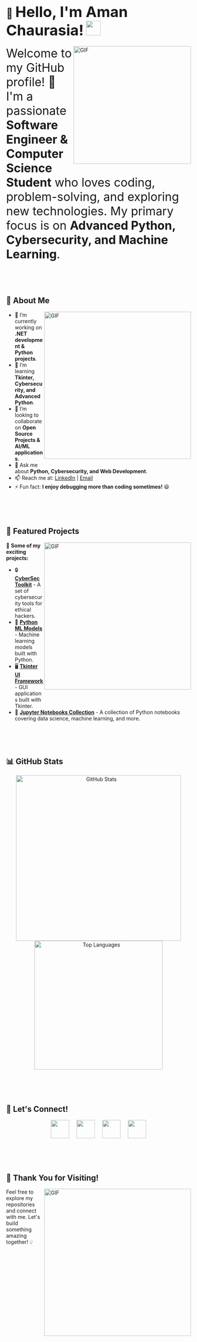 # 👋 <span title="Keep coding, keep growing!" style="font-size: 40px;">Hello, I'm Aman Chaurasia!</span> <img src="https://media.giphy.com/media/hvRJCLFzcasrR4ia7z/giphy.gif" width="40">

<img align="right" alt="GIF" src="https://media.giphy.com/media/13HgwGsXF0aiGY/giphy.gif" width="320" style="margin-bottom: 20px;"/>

<span style="font-size: 32px;">Welcome to my GitHub profile! 🚀 I'm a passionate **Software Engineer & Computer Science Student** who loves coding, problem-solving, and exploring new technologies. My primary focus is on **Advanced Python, Cybersecurity, and Machine Learning**.</span>

<br><br><br>

## 🌟 About Me

<img align="right" alt="GIF" src="https://media.giphy.com/media/qgQUggAC3Pfv687qPC/giphy.gif" width="400" style="margin-bottom: 20px;"/>

- 🔭 I’m currently working on **.NET development & Python projects**.
- 🌱 I’m learning **Tkinter, Cybersecurity, and Advanced Python**.
- 👯 I’m looking to collaborate on **Open Source Projects & AI/ML applications**.
- 💬 Ask me about **Python, Cybersecurity, and Web Development**.
- 📫 Reach me at: [LinkedIn](https://www.linkedin.com/in/amanchaurasia07/) | [Email](mailto:your.email@example.com)
- ⚡ Fun fact: **I enjoy debugging more than coding sometimes!** 😆

<br><br><br>

## 📂 Featured Projects

<img align="right" alt="GIF" src="https://media.giphy.com/media/L1R1tvI9svkIWwpVYr/giphy.gif" width="400" style="margin-bottom: 20px;"/>

🚀 **Some of my exciting projects:**

- 🔒 [**CyberSec Toolkit**](https://github.com/AmanChaurasia/CyberSecToolkit) - A set of cybersecurity tools for ethical hackers.
- 🤖 [**Python ML Models**](https://github.com/AmanChaurasia/Python-ML-Models) - Machine learning models built with Python.
- 🖥️ [**Tkinter UI Framework**](https://github.com/AmanChaurasia/Tkinter-UI) - GUI applications built with Tkinter.
- 📓 [**Jupyter Notebooks Collection**](https://github.com/aman-1111/Jupyter-Notebooks-Collection) - A collection of Python notebooks covering data science, machine learning, and more.

<br><br><br>

## 📊 GitHub Stats

<p align="center">
  <img src="https://github-readme-stats.vercel.app/api?username=AmanChaurasia&show_icons=true&theme=radical" alt="GitHub Stats" width="450"/>
  <img src="https://github-readme-stats.vercel.app/api/top-langs/?username=AmanChaurasia&layout=compact&theme=radical" alt="Top Languages" width="350"/>
</p>

<br><br><br>

## 🤝 Let's Connect!

<p align="center" style="display: flex; justify-content: center; gap: 20px;">
  <a href="https://twitter.com/your_twitter_handle" target="_blank"><img src="https://img.icons8.com/plasticine/100/000000/twitter.png" width="50" /></a>
  <a href="https://www.instagram.com/your_instagram_handle/" target="_blank"><img src="https://img.icons8.com/plasticine/100/000000/instagram-new.png" width="50" /></a>
  <a href="https://www.linkedin.com/in/amanchaurasia" target="_blank"><img src="https://img.icons8.com/plasticine/100/000000/linkedin.png" width="50" /></a>
  <a href="mailto:amanchaurasia687@gmail.com" target="_blank"><img src="https://img.icons8.com/plasticine/100/000000/gmail.png" width="50" /></a>
</p>

<br><br><br>

## 🎉 Thank You for Visiting!

<img align="right" alt="GIF" src="https://media.giphy.com/media/jpVnC65DmYeyRL4LHS/giphy.gif" width="400" style="margin-bottom: 20px;"/>

Feel free to explore my repositories and connect with me. Let's build something amazing together! 💡
